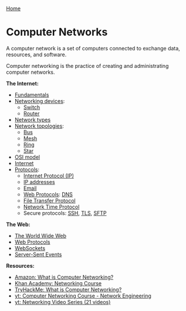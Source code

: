 [Home](../../README.md)

# Computer Networks

A computer network is a set of computers connected to exchange data, resources, and software.

Computer networking is the practice of creating and administrating computer networks.

<!-- TODO: cognitive order (revise & link articles) -->
**The Internet:**
<!-- - [Connection Types](TODO) -->
- [Fundamentals](./fundamentals.md)
- [Networking devices](./device.md):
  - [Switch](./device.switch.md)
  - [Router](./device.router.md)
- [Network types](./type.md)
- [Network topologies](./topology.md):
  - [Bus](./topology.bus.md)
  - [Mesh](./topology.mesh.md)
  - [Ring](./topology.ring.md)
  - [Star](./topology.star.md)
- [OSI model](./osi-model.md)
- [Internet](./internet.md)
- [Protocols](./protocol.md):
  - [Internet Protocol (IP)](./protocol.ip.md)
  - [IP addresses](./ip-address.md)
  - [Email](./email.md)
  - [Web Protocols](./web-protocol.md): [DNS](./protocol.dns.md)
  - [File Transfer Protocol](./protocol.ftp.md)
  - [Network Time Protocol](./protocol.ntp.md)
  - Secure protocols: [SSH](./protocol.ssh.md), [TLS](./protocol.tls.md), [SFTP](./protocol.sftp.md)

<!-- TODO: move this and SSE to back-end technologies -->
**The Web:**
- [The World Wide Web](./web.md)
- [Web Protocols](./web-protocol.md)
- [WebSockets](./websocket.md)
- [Server-Sent Events](./sse.md)

**Resources:**
- [Amazon: What is Computer Networking?](https://aws.amazon.com/fr/what-is/computer-networking/)
- [Khan Academy: Networking Course](https://www.khanacademy.org/computing/code-org/computers-and-the-internet)
- [TryHackMe: What is Computer Networking?](https://tryhackme.com/room/whatisnetworking)
- [yt: Computer Networking Course - Network Engineering](https://www.youtube.com/watch?v=qiQR5rTSshw)
- [yt: Networking Video Series (21 videos)](https://www.youtube.com/playlist?list=PLEbnTDJUr_IegfoqO4iPnPYQui46QqT0j)
